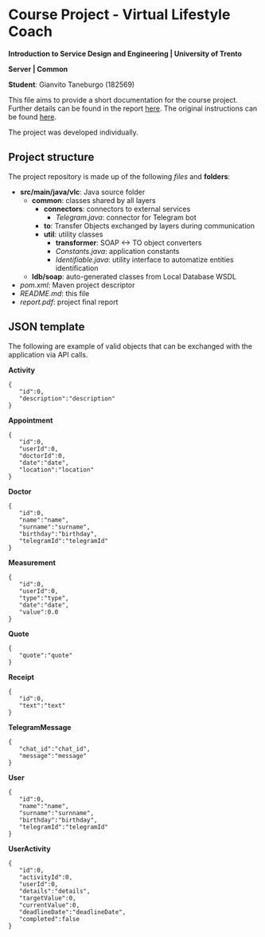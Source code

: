 # Course Project - Virtual Lifestyle Coach 

**Introduction to Service Design and Engineering | University of Trento**

**Server | Common**

**Student**: Gianvito Taneburgo (182569)

This file aims to provide a short documentation for the course project. Further details can be found in the report [here](https://github.com/virtual-life-coach/common/blob/master/report.pdf).
The original instructions can be found [here](https://docs.google.com/document/u/1/d/1kU66KOoprmdypDEE1W1bs1iQsX-Vf7_SXH7gAm5UYMU/edit?usp=sharing).

The project was developed individually.


## Project structure

The project repository is made up of the following *files* and **folders**:
* **src/main/java/vlc**: Java source folder
    * **common**: classes shared by all layers
        * **connectors**: connectors to external services
            * *Telegram.java*: connector for Telegram bot
        * **to**: Transfer Objects exchanged by layers during communication
        * **util**: utility classes
            * **transformer**: SOAP <-> TO object converters
            * *Constants.java*: application constants
            * *Identifiable.java*: utility interface to automatize entities identification
    * **ldb/soap**: auto-generated classes from Local Database WSDL
* *pom.xml*: Maven project descriptor
* *README.md*: this file
* *report.pdf*: project final report


## JSON template

The following are example of valid objects that can be exchanged with the application via API calls.

**Activity**
```
{
   "id":0,
   "description":"description"
}
```

**Appointment**
```
{
   "id":0,
   "userId":0,
   "doctorId":0,
   "date":"date",
   "location":"location"
}
```

**Doctor**
```
{
   "id":0,
   "name":"name",
   "surname":"surname",
   "birthday":"birthday",
   "telegramId":"telegramId"
}
```

**Measurement**
```
{
   "id":0,
   "userId":0,
   "type":"type",
   "date":"date",
   "value":0.0
}
```

**Quote**
```
{
   "quote":"quote"
}
```

**Receipt**
```
{
   "id":0,
   "text":"text"
}
```

**TelegramMessage**
```
{
   "chat_id":"chat_id",
   "message":"message"
}
```

**User**
```
{
   "id":0,
   "name":"name",
   "surname":"surnname",
   "birthday":"birthday",
   "telegramId":"telegramId"
}
```

**UserActivity**
```
{
   "id":0,
   "activityId":0,
   "userId":0,
   "details":"details",
   "targetValue":0,
   "currentValue":0,
   "deadlineDate":"deadlineDate",
   "completed":false
}
```
